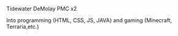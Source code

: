 Tidewater DeMolay PMC x2

Into programming (HTML, CSS, JS, JAVA) and gaming (Minecraft, Terraria,etc.)
